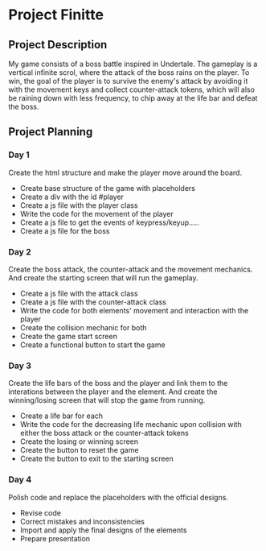 # Project Finitte

## Project Description
My game consists of a boss battle inspired in Undertale. The gameplay is a vertical infinite scrol, where the attack of the boss rains on the player. To win, the goal of the player is to survive the enemy's attack by avoiding it with the movement keys and collect counter-attack tokens, which will also be raining down with less frequency, to chip away at the life bar and defeat the boss.

## Project Planning
### Day 1
Create the html structure and make the player move around the board.
- Create base structure of the game with placeholders
- Create a div with the id #player
- Create a js file with the player class
- Write the code for the movement of the player
- Create a js file to get the events of keypress/keyup.....
- Create a js file for the boss


### Day 2
Create the boss attack, the counter-attack and the movement mechanics. And create the starting screen that will run the gameplay.
- Create a js file with the attack class
- Create a js file with the counter-attack class
- Write the code for both elements' movement and interaction with the player
- Create the collision mechanic for both
- Create the game start screen
- Create a functional button to start the game


### Day 3
Create the life bars of the boss and the player and link them to the interations between the player and the element. And create the winning/losing screen that will stop the game from running.
- Create a life bar for each
- Write the code for the decreasing life mechanic upon collision with either the boss attack or the counter-attack tokens
- Create the losing or winning screen
- Create the button to reset the game
- Create the button to exit to the starting screen


### Day 4
Polish code and replace the placeholders with the official designs.
- Revise code
- Correct mistakes and inconsistencies
- Import and apply the final designs of the elements
- Prepare presentation